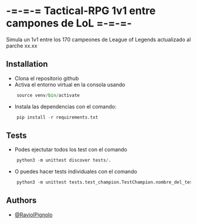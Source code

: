 # -=-=-= Tactical-RPG 1v1 entre campones de LoL =-=-=-

Simula un 1v1 entre los 170 campeones de League of Legends actualizado al parche xx.xx

## Installation

- Clona el repositorio github
- Activa el entorno virtual en la consola usando

```python
    source venv/bin/activate
```

- Instala las dependencias con el comando:

```python
    pip install -r requirements.txt
```

## Tests

- Podes ejectutar todos los test con el comando

```python
    python3 -m unittest discover tests/.
```

- O puedes hacer tests individuales con el comando

```python
    python3 -m unittest tests.test_champion.TestChampion.nombre_del_test
```

## Authors

- [@RaviolPignolo](https://github.com/RaviolPignolo)
